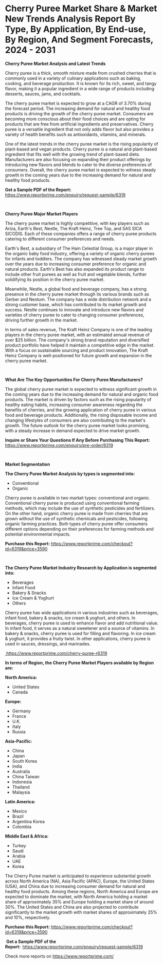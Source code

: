 <p><h1>Cherry Puree Market Share & Market New Trends Analysis Report By Type, By Application, By End-use, By Region, And Segment Forecasts, 2024 - 2031</h1></p><p><strong>Cherry Puree Market Analysis and Latest Trends</strong></p>
<p><p>Cherry puree is a thick, smooth mixture made from crushed cherries that is commonly used in a variety of culinary applications such as baking, cooking, and beverage production. It is known for its rich, sweet, and tangy flavor, making it a popular ingredient in a wide range of products including desserts, sauces, jams, and cocktails.</p><p>The cherry puree market is expected to grow at a CAGR of 3.70% during the forecast period. The increasing demand for natural and healthy food products is driving the growth of the cherry puree market. Consumers are becoming more conscious about their food choices and are opting for products that are free from artificial ingredients and preservatives. Cherry puree is a versatile ingredient that not only adds flavor but also provides a variety of health benefits such as antioxidants, vitamins, and minerals.</p><p>One of the latest trends in the cherry puree market is the rising popularity of plant-based and vegan products. Cherry puree is a natural and plant-based ingredient that fits well with the growing trend of plant-based diets. Manufacturers are also focusing on expanding their product offerings by introducing new flavors and blends to cater to the diverse preferences of consumers. Overall, the cherry puree market is expected to witness steady growth in the coming years due to the increasing demand for natural and healthy food products.</p></p>
<p><strong>Get a Sample PDF of the Report:&nbsp;</strong> <a href="https://www.reportprime.com/enquiry/request-sample/6319">https://www.reportprime.com/enquiry/request-sample/6319</a></p>
<p>&nbsp;</p>
<p><strong>Cherry Puree Major Market Players</strong></p>
<p><p>The cherry puree market is highly competitive, with key players such as Ariza, Earth's Best, Nestle, The Kraft Heinz, Tree Top, and SAS SICA SICODIS. Each of these companies offers a range of cherry puree products catering to different consumer preferences and needs.</p><p>Earth's Best, a subsidiary of The Hain Celestial Group, is a major player in the organic baby food industry, offering a variety of organic cherry purees for infants and toddlers. The company has witnessed steady market growth over the years due to increasing consumer preference for organic and natural products. Earth's Best has also expanded its product range to include other fruit purees as well as fruit and vegetable blends, further solidifying its position in the cherry puree market.</p><p>Meanwhile, Nestle, a global food and beverage company, has a strong presence in the cherry puree market through its various brands such as Gerber and Nestum. The company has a wide distribution network and a strong customer base, which has contributed to its market growth and success. Nestle continues to innovate and introduce new flavors and varieties of cherry puree to cater to changing consumer preferences, driving further growth in the market.</p><p>In terms of sales revenue, The Kraft Heinz Company is one of the leading players in the cherry puree market, with an estimated annual revenue of over $25 billion. The company's strong brand reputation and diversified product portfolio have helped it maintain a competitive edge in the market. With a focus on sustainable sourcing and product innovation, The Kraft Heinz Company is well-positioned for future growth and expansion in the cherry puree market.</p></p>
<p>&nbsp;</p>
<p><strong>What Are The Key Opportunities For Cherry Puree Manufacturers?</strong></p>
<p><p>The global cherry puree market is expected to witness significant growth in the coming years due to the increasing demand for natural and organic food products. The market is driven by factors such as the rising popularity of healthy eating habits, increasing consumer awareness regarding the benefits of cherries, and the growing application of cherry puree in various food and beverage products. Additionally, the rising disposable income and changing lifestyles of consumers are also contributing to the market's growth. The future outlook for the cherry puree market looks promising, with a steady increase in demand expected to drive market growth.</p></p>
<p><strong>Inquire or Share Your Questions If Any Before Purchasing This Report:</strong> <a href="https://www.reportprime.com/enquiry/pre-order/6319">https://www.reportprime.com/enquiry/pre-order/6319</a></p>
<p>&nbsp;</p>
<p><strong>Market Segmentation</strong></p>
<p><strong>The Cherry Puree Market Analysis by types is segmented into:</strong></p>
<p><ul><li>Conventional</li><li>Organic</li></ul></p>
<p><p>Cherry puree is available in two market types: conventional and organic. Conventional cherry puree is produced using conventional farming methods, which may include the use of synthetic pesticides and fertilizers. On the other hand, organic cherry puree is made from cherries that are grown without the use of synthetic chemicals and pesticides, following organic farming practices. Both types of cherry puree offer consumers different options depending on their preferences for farming methods and potential environmental impacts.</p></p>
<p><strong>Purchase this Report:&nbsp;</strong><a href="https://www.reportprime.com/checkout?id=6319&price=3590">https://www.reportprime.com/checkout?id=6319&price=3590</a></p>
<p>&nbsp;</p>
<p><strong>The Cherry Puree Market Industry Research by Application is segmented into:</strong></p>
<p><ul><li>Beverages</li><li>Infant Food</li><li>Bakery & Snacks</li><li>Ice Cream & Yoghurt</li><li>Others</li></ul></p>
<p><p>Cherry puree has wide applications in various industries such as beverages, infant food, bakery & snacks, ice cream & yoghurt, and others. In beverages, cherry puree is used to enhance flavor and add nutritional value. In infant food, it serves as a natural sweetener and a source of vitamins. In bakery & snacks, cherry puree is used for filling and flavoring. In ice cream & yoghurt, it provides a fruity twist. In other applications, cherry puree is used in sauces, dressings, and marinades.</p></p>
<p><a href="https://www.reportprime.com/cherry-puree-r6319">&nbsp;https://www.reportprime.com/cherry-puree-r6319</a></p>
<p><strong>In terms of Region, the Cherry Puree Market Players available by Region are:</strong></p>
<p>
    <p> <strong> North America: </strong>
        <ul>
            <li>United States</li>
            <li>Canada</li>
        </ul>
        </p> 
    <p> <strong> Europe: </strong>
        <ul>
            <li>Germany</li>
            <li>France</li>
            <li>U.K.</li>
            <li>Italy</li>
            <li>Russia</li>
        </ul>
        </p> 
    <p> <strong> Asia-Pacific: </strong>
        <ul>
            <li>China</li>
            <li>Japan</li>
            <li>South Korea</li>
            <li>India</li>
            <li>Australia</li>
            <li>China Taiwan</li>
            <li>Indonesia</li>
            <li>Thailand</li>
            <li>Malaysia</li>
        </ul>
        </p> 
    <p> <strong> Latin America: </strong>
        <ul>
            <li>Mexico</li>
            <li>Brazil</li>
            <li>Argentina Korea</li>
            <li>Colombia</li>
        </ul>
        </p> 
    <p> <strong> Middle East & Africa: </strong>
        <ul>
            <li>Turkey</li>
            <li>Saudi</li>
            <li>Arabia</li>
            <li>UAE</li>
            <li>Korea</li>
        </ul>
    </p>
    </p>
<p><p>The Cherry Puree market is anticipated to experience substantial growth across North America (NA), Asia Pacific (APAC), Europe, the United States (USA), and China due to increasing consumer demand for natural and healthy food products. Among these regions, North America and Europe are expected to dominate the market, with North America holding a market share of approximately 35% and Europe holding a market share of around 30%. The United States and China are also projected to contribute significantly to the market growth with market shares of approximately 25% and 10%, respectively.</p></p>
<p><strong>Purchase this Report: </strong><a href="https://www.reportprime.com/checkout?id=6319&price=3590">https://www.reportprime.com/checkout?id=6319&price=3590</a></p>
<p>&nbsp;<strong>Get a Sample PDF of the Report:&nbsp;&nbsp;</strong><a href="https://www.reportprime.com/enquiry/request-sample/6319">https://www.reportprime.com/enquiry/request-sample/6319</a></p>
<p><strong></strong></p>
<p>Check more reports on <a href="https://www.reportprime.com/">https://www.reportprime.com/</a></p>